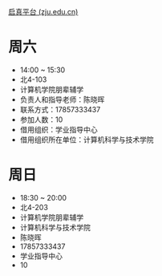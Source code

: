 [启真平台 (zju.edu.cn)](https://qzonline.zju.edu.cn/hom/uni/#/venue/list)

# 周六

- 14:00 ~ 15:30
- 北4-103
- 计算机学院朋辈辅学
- 负责人和指导老师：陈晓晖
- 联系方式：17857333437
- 参加人数：10
- 借用组织：学业指导中心
- 借用组织所在单位：计算机科学与技术学院

# 周日

- 18:30 ~ 20:00
- 北4-203
- 计算机学院朋辈辅学
- 计算机科学与技术学院
- 陈晓晖
- 17857333437
- 学业指导中心
- 10